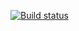 [![Build status](https://ci.appveyor.com/api/projects/status/a33v701e0xdm2dli/branch/main?svg=true)](https://ci.appveyor.com/project/Alekzandern/autotest-1-2-3/branch/main)





